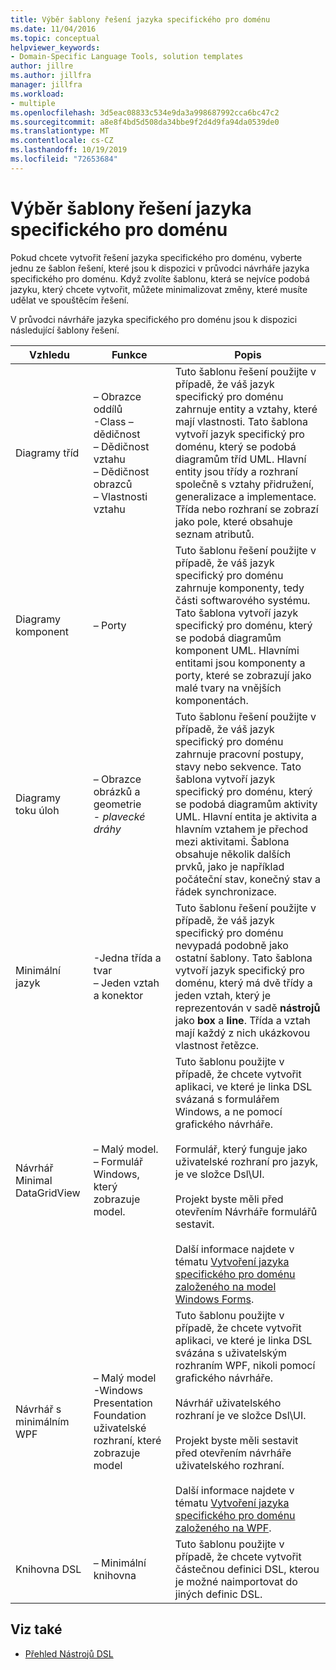 ```yaml
---
title: Výběr šablony řešení jazyka specifického pro doménu
ms.date: 11/04/2016
ms.topic: conceptual
helpviewer_keywords:
- Domain-Specific Language Tools, solution templates
author: jillre
ms.author: jillfra
manager: jillfra
ms.workload:
- multiple
ms.openlocfilehash: 3d5eac08833c534e9da3a998687992cca6bc47c2
ms.sourcegitcommit: a8e8f4bd5d508da34bbe9f2d4d9fa94da0539de0
ms.translationtype: MT
ms.contentlocale: cs-CZ
ms.lasthandoff: 10/19/2019
ms.locfileid: "72653684"
---
```

# <a name="choosing-a-domain-specific-language-solution-template"></a>Výběr šablony řešení jazyka specifického pro doménu
Pokud chcete vytvořit řešení jazyka specifického pro doménu, vyberte jednu ze šablon řešení, které jsou k dispozici v průvodci návrháře jazyka specifického pro doménu. Když zvolíte šablonu, která se nejvíce podobá jazyku, který chcete vytvořit, můžete minimalizovat změny, které musíte udělat ve spouštěcím řešení.

 V průvodci návrháře jazyka specifického pro doménu jsou k dispozici následující šablony řešení.

|Vzhledu|Funkce|Popis|
|-|-|-|
|Diagramy tříd|– Obrazce oddílů<br />-Class – dědičnost<br />– Dědičnost vztahu<br />– Dědičnost obrazců<br />– Vlastnosti vztahu|Tuto šablonu řešení použijte v případě, že váš jazyk specifický pro doménu zahrnuje entity a vztahy, které mají vlastnosti. Tato šablona vytvoří jazyk specifický pro doménu, který se podobá diagramům tříd UML. Hlavní entity jsou třídy a rozhraní společně s vztahy přidružení, generalizace a implementace. Třída nebo rozhraní se zobrazí jako pole, které obsahuje seznam atributů.|
|Diagramy komponent|– Porty|Tuto šablonu řešení použijte v případě, že váš jazyk specifický pro doménu zahrnuje komponenty, tedy části softwarového systému. Tato šablona vytvoří jazyk specifický pro doménu, který se podobá diagramům komponent UML. Hlavními entitami jsou komponenty a porty, které se zobrazují jako malé tvary na vnějších komponentách.|
|Diagramy toku úloh|– Obrazce obrázků a geometrie<br />-   *plavecké dráhy*|Tuto šablonu řešení použijte v případě, že váš jazyk specifický pro doménu zahrnuje pracovní postupy, stavy nebo sekvence. Tato šablona vytvoří jazyk specifický pro doménu, který se podobá diagramům aktivity UML. Hlavní entita je aktivita a hlavním vztahem je přechod mezi aktivitami. Šablona obsahuje několik dalších prvků, jako je například počáteční stav, konečný stav a řádek synchronizace.|
|Minimální jazyk|-Jedna třída a tvar<br />– Jeden vztah a konektor|Tuto šablonu řešení použijte v případě, že váš jazyk specifický pro doménu nevypadá podobně jako ostatní šablony. Tato šablona vytvoří jazyk specifický pro doménu, který má dvě třídy a jeden vztah, který je reprezentován v sadě **nástrojů** jako **box** a **line**. Třída a vztah mají každý z nich ukázkovou vlastnost řetězce.|
|Návrhář Minimal DataGridView|– Malý model.<br />– Formulář Windows, který zobrazuje model.|Tuto šablonu použijte v případě, že chcete vytvořit aplikaci, ve které je linka DSL svázaná s formulářem Windows, a ne pomocí grafického návrháře.<br /><br /> Formulář, který funguje jako uživatelské rozhraní pro jazyk, je ve složce Dsl\UI.<br /><br /> Projekt byste měli před otevřením Návrháře formulářů sestavit.<br /><br /> Další informace najdete v tématu [Vytvoření jazyka specifického pro doménu založeného na model Windows Forms](../modeling/creating-a-windows-forms-based-domain-specific-language.md).|
|Návrhář s minimálním WPF|– Malý model<br />-Windows Presentation Foundation uživatelské rozhraní, které zobrazuje model|Tuto šablonu použijte v případě, že chcete vytvořit aplikaci, ve které je linka DSL svázána s uživatelským rozhraním WPF, nikoli pomocí grafického návrháře.<br /><br /> Návrhář uživatelského rozhraní je ve složce Dsl\UI.<br /><br /> Projekt byste měli sestavit před otevřením návrháře uživatelského rozhraní.<br /><br /> Další informace najdete v tématu [Vytvoření jazyka specifického pro doménu založeného na WPF](../modeling/creating-a-wpf-based-domain-specific-language.md).|
|Knihovna DSL|– Minimální knihovna|Tuto šablonu použijte v případě, že chcete vytvořit částečnou definici DSL, kterou je možné naimportovat do jiných definic DSL.|

## <a name="see-also"></a>Viz také

- [Přehled Nástrojů DSL](../modeling/overview-of-domain-specific-language-tools.md)
